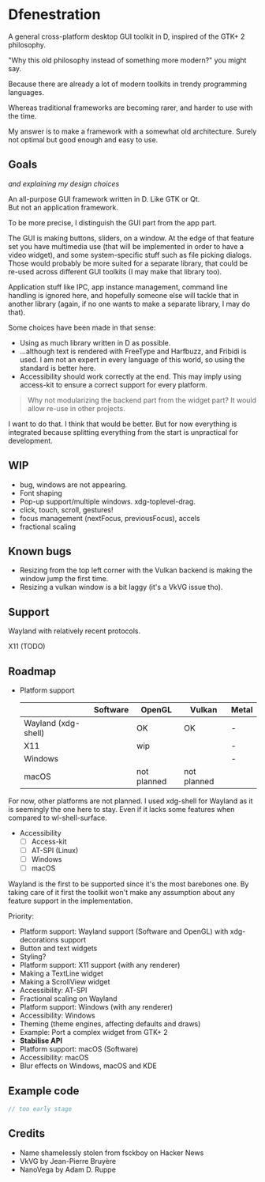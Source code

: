 # Dfenestration

A general cross-platform desktop GUI toolkit in D, inspired of the GTK+ 2 philosophy.

"Why this old philosophy instead of something more modern?" you might say.

Because there are already a lot of modern toolkits in trendy programming languages.

Whereas traditional frameworks are becoming rarer, and harder to use with the time.

My answer is to make a framework with a somewhat old architecture. Surely not optimal 
but good enough and easy to use.

## Goals

_and explaining my design choices_

An all-purpose GUI framework written in D. Like GTK or Qt. \
But not an application framework.

To be more precise, I distinguish the GUI part from the app part.

The GUI is making buttons, sliders, on a window. At the edge of that feature set you 
have multimedia use (that will be implemented in order to have a video widget), and
some system-specific stuff such as file picking dialogs. Those would probably be more
suited for a separate library, that could be re-used across different GUI toolkits (I 
may make that library too).

Application stuff like IPC, app instance management, command line handling is ignored
here, and hopefully someone else will tackle that in another library (again, if no one
wants to make a separate library, I may do that).

Some choices have been made in that sense:
- Using as much library written in D as possible.
- ...although text is rendered with FreeType and Harfbuzz, and Fribidi is used. I am not
an expert in every language of this world, so using the standard is better here. 
- Accessibility should work correctly at the end. This may imply using access-kit
to ensure a correct support for every platform.

> Why not modularizing the backend part from the widget part? It would allow re-use
> in other projects.

I want to do that. I think that would be better. But for now everything is integrated
because splitting everything from the start is unpractical for development.

## WIP

- bug, windows are not appearing.
- Font shaping
- Pop-up support/multiple windows. xdg-toplevel-drag.
- click, touch, scroll, gestures!
- focus management (nextFocus, previousFocus), accels
- fractional scaling

## Known bugs

- Resizing from the top left corner with the Vulkan backend is making the window jump 
the first time.
- Resizing a vulkan window is a bit laggy (it's a VkVG issue tho).

## Support

Wayland with relatively recent protocols.

X11 (TODO)

## Roadmap

- Platform support

  |                     | Software | OpenGL      | Vulkan      | Metal |
  |---------------------|----------|-------------|-------------|-------|
  | Wayland (xdg-shell) |          | OK          | OK          | -     |
  | X11                 |          | wip         |             | -     |
  | Windows             |          |             |             | -     |
  | macOS               |          | not planned | not planned |       |

For now, other platforms are not planned. I used xdg-shell for Wayland as it is
seemingly the one here to stay. Even if it lacks some features when compared to
wl-shell-surface.

- Accessibility
  - [ ] Access-kit
  - [ ] AT-SPI (Linux)
  - [ ] Windows
  - [ ] macOS

Wayland is the first to be supported since it's the most barebones one. By taking care of
it first the toolkit won't make any assumption about any feature support in the
implementation.

Priority:

- Platform support: Wayland support (Software and OpenGL) with xdg-decorations support
- Button and text widgets
- Styling?
- Platform support: X11 support (with any renderer)
- Making a TextLine widget
- Making a ScrollView widget
- Accessibility: AT-SPI
- Fractional scaling on Wayland
- Platform support: Windows (with any renderer)
- Accessibility: Windows
- Theming (theme engines, affecting defaults and draws)
- Example: Port a complex widget from GTK+ 2
- **Stabilise API**
- Platform support: macOS (Software)
- Accessibility: macOS
- Blur effects on Windows, macOS and KDE

## Example code

```d
// too early stage 
```

## Credits

- Name shamelessly stolen from fsckboy on Hacker News
- VkVG by Jean-Pierre Bruyère
- NanoVega by Adam D. Ruppe
